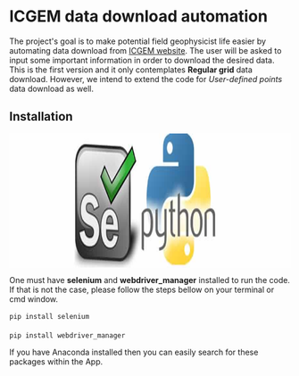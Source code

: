 # ICGEM data download automation

The project's goal is to make potential field geophysicist life easier by automating data download from [ICGEM website](http://icgem.gfz-potsdam.de/home). The user will be asked to input some important information in order to download the desired data. This is the first version and it only contemplates **Regular grid** data download. However, we intend to extend the code for *User-defined points* data download as well.


## Installation
<img align="center" height=240 src="iu.jpeg"/>

One must have **selenium** and **webdriver_manager** installed to run the code. If that is not the case, please follow the steps bellow on your terminal or cmd window.

```bash
pip install selenium 

pip install webdriver_manager
```

If you have Anaconda installed then you can easily search for these packages within the App.